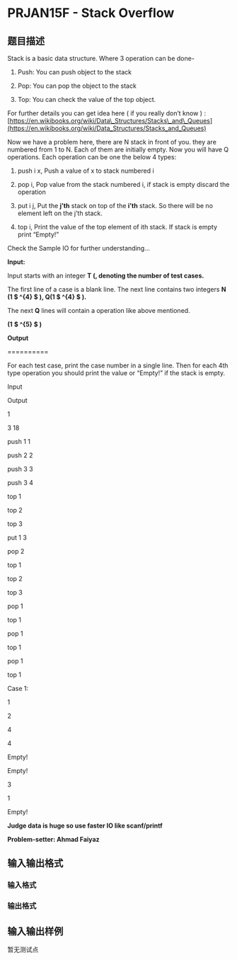 # PRJAN15F - Stack Overflow

## 题目描述

Stack is a basic data structure. Where 3 operation can be done-

1. Push: You can push object to the stack

2. Pop: You can pop the object to the stack

3. Top: You can check the value of the top object.

For further details you can get idea here ( if you really don’t know ) : [https://en.wikibooks.org/wiki/Data\_Structures/Stacks\_and\_Queues](https://en.wikibooks.org/wiki/Data_Structures/Stacks_and_Queues)

Now we have a problem here, there are N stack in front of you. they are numbered from 1 to N. Each of them are initially empty. Now you will have Q operations. Each operation can be one the below 4 types:

1. push i x, Push a value of x to stack numbered i

2. pop i, Pop value from the stack numbered i, if stack is empty discard the operation

3.  put i j, Put the **j’th** stack on top of the **i’th** stack. So there will be no element left on the j’th stack.

4. top i, Print the value of the top element of ith stack. If stack is empty print “Empty!”

Check the Sample IO for further understanding…

**Input:**

Input starts with an integer **T (, denoting the number of test cases.**

The first line of a case is a blank line. The next line contains two integers **N (1 $ ^{4} $ **)**, **Q(1 $ ^{4} $ **)**.****

The next **Q** lines will contain a operation like above mentioned.

**(1** **$ ^{5} $ **)****

**Output**

==========

For each test case, print the case number in a single line. Then for each 4th type operation you should print the value or “Empty!” if the stack is empty.

Input

Output

1

3 18

push 1 1

push 2 2

push 3 3

push 3 4

top 1

top 2

top 3

put 1 3

pop 2

top 1

top 2

top 3

pop 1

top 1

pop 1

top 1

pop 1

top 1

Case 1:

1

2

4

4

Empty!

Empty!

3

1

Empty!

**Judge data is huge so use faster IO like scanf/printf**

**Problem-setter: Ahmad Faiyaz**

## 输入输出格式

### 输入格式

### 输出格式

## 输入输出样例

暂无测试点


